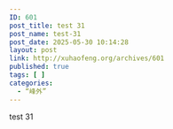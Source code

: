 ```yaml
---
ID: 601
post_title: test 31
post_name: test-31
post_date: 2025-05-30 10:14:28
layout: post
link: http://xuhaofeng.org/archives/601
published: true
tags: [ ]
categories:
  - “峰外”
---
```

test 31